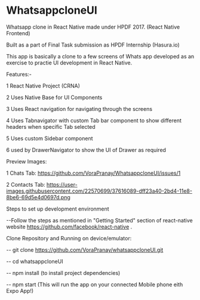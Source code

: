 # WhatsappcloneUI
Whatsapp clone in React Native made under HPDF 2017. (React Native Frontend)

Built as a part of Final Task  submission as HPDF Internship (Hasura.io)

This app is basically a clone to a few screens of Whats app developed as an exercise to practie UI development in React Native.

Features:-

1 React Native Project (CRNA)

2 Uses Native Base for UI Components

3 Uses React navigation for navigating through the screens

4 Uses Tabnavigator with custom Tab bar component to show different headers when specific Tab selected

5 Uses custom Sidebar component

6 used by DrawerNavigator to show the UI of Drawer as required

Preview Images:

1 Chats Tab: https://github.com/VoraPranay/WhatsappcloneUI/issues/1

2 Contacts Tab: https://user-images.githubusercontent.com/22570699/37616089-dff23a40-2bd4-11e8-8be6-69d5e4d0697d.png


Steps to set up development environment

--Follow the steps as mentioned in "Getting Started" section of react-native website https://github.com/facebook/react-native .

Clone Repository and Running on device/emulator:

-- git clone https://github.com/VoraPranay/whatsappcloneUI.git

-- cd whatsappcloneUI

-- npm install (to install project dependencies)

-- npm start (This will run the app on your connected Mobile phone eith Expo App!)
